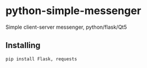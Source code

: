 # python-simple-messenger
Simple client-server messenger, python/flask/Qt5
## Installing
 ```
pip install Flask, requests
```
